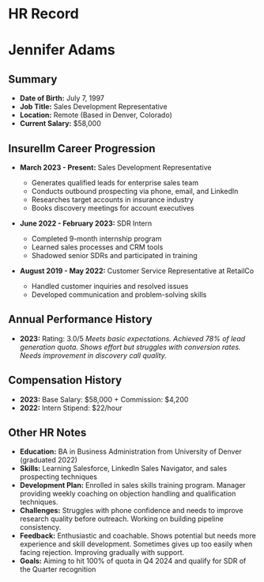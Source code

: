 # HR Record

# Jennifer Adams

## Summary
- **Date of Birth:** July 7, 1997
- **Job Title:** Sales Development Representative
- **Location:** Remote (Based in Denver, Colorado)
- **Current Salary:** $58,000

## Insurellm Career Progression
- **March 2023 - Present:** Sales Development Representative
  - Generates qualified leads for enterprise sales team
  - Conducts outbound prospecting via phone, email, and LinkedIn
  - Researches target accounts in insurance industry
  - Books discovery meetings for account executives

- **June 2022 - February 2023:** SDR Intern
  - Completed 9-month internship program
  - Learned sales processes and CRM tools
  - Shadowed senior SDRs and participated in training

- **August 2019 - May 2022:** Customer Service Representative at RetailCo
  - Handled customer inquiries and resolved issues
  - Developed communication and problem-solving skills

## Annual Performance History
- **2023:** Rating: 3.0/5
  *Meets basic expectations. Achieved 78% of lead generation quota. Shows effort but struggles with conversion rates. Needs improvement in discovery call quality.*

## Compensation History
- **2023:** Base Salary: $58,000 + Commission: $4,200
- **2022:** Intern Stipend: $22/hour

## Other HR Notes
- **Education:** BA in Business Administration from University of Denver (graduated 2022)
- **Skills:** Learning Salesforce, LinkedIn Sales Navigator, and sales prospecting techniques
- **Development Plan:** Enrolled in sales skills training program. Manager providing weekly coaching on objection handling and qualification techniques.
- **Challenges:** Struggles with phone confidence and needs to improve research quality before outreach. Working on building pipeline consistency.
- **Feedback:** Enthusiastic and coachable. Shows potential but needs more experience and skill development. Sometimes gives up too easily when facing rejection. Improving gradually with support.
- **Goals:** Aiming to hit 100% of quota in Q4 2024 and qualify for SDR of the Quarter recognition
